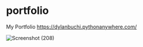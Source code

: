 # portfolio
My Portfolio
https://dylanbuchi.pythonanywhere.com/

![Screenshot (208)](https://user-images.githubusercontent.com/52018183/97459431-89ff8300-191a-11eb-93c2-36a04db97006.png)

